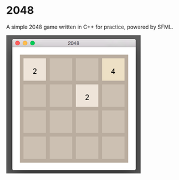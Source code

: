# 2048
A simple 2048 game written in C++ for practice, powered by SFML.

![alt showcase](https://raw.githubusercontent.com/kiss-lawrence/2048/master/2048/2048pic.png)
